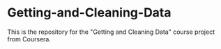 Getting-and-Cleaning-Data
=========================

This is the repository for the "Getting and Cleaning Data" course project from Coursera.
